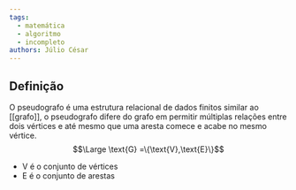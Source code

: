 ```yaml
---
tags:
  - matemática
  - algoritmo
  - incompleto
authors: Júlio César
---
```

## Definição

O pseudografo é uma estrutura relacional de dados finitos similar ao [[grafo]], o pseudografo difere do grafo em permitir múltiplas relações entre dois vértices e até mesmo que uma aresta comece e acabe no mesmo vértice.
$$\Large \text{G} =\{\text{V},\text{E}\}$$
- $\text{V}$ é o conjunto de vértices
- $\text{E}$ é o conjunto de arestas
